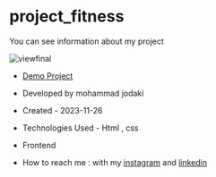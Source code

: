 ﻿# project_fitness
You can see information about my project

![viewfinal](https://private-user-images.githubusercontent.com/154656255/328383627-df32a07d-fc48-490d-8dd7-bc0203037e0e.png?jwt=eyJhbGciOiJIUzI1NiIsInR5cCI6IkpXVCJ9.eyJpc3MiOiJnaXRodWIuY29tIiwiYXVkIjoicmF3LmdpdGh1YnVzZXJjb250ZW50LmNvbSIsImtleSI6ImtleTUiLCJleHAiOjE3MTUwNTQ4NTgsIm5iZiI6MTcxNTA1NDU1OCwicGF0aCI6Ii8xNTQ2NTYyNTUvMzI4MzgzNjI3LWRmMzJhMDdkLWZjNDgtNDkwZC04ZGQ3LWJjMDIwMzAzN2UwZS5wbmc_WC1BbXotQWxnb3JpdGhtPUFXUzQtSE1BQy1TSEEyNTYmWC1BbXotQ3JlZGVudGlhbD1BS0lBVkNPRFlMU0E1M1BRSzRaQSUyRjIwMjQwNTA3JTJGdXMtZWFzdC0xJTJGczMlMkZhd3M0X3JlcXVlc3QmWC1BbXotRGF0ZT0yMDI0MDUwN1QwNDAyMzhaJlgtQW16LUV4cGlyZXM9MzAwJlgtQW16LVNpZ25hdHVyZT0xN2EzYzI2YWE5YzRiOTFkYmUwNjQ1MjViOTEyYTgyYjhjYmQzYTg4MWYwYTBhM2ZlNjM1NDY2MjhkYjAzMDdjJlgtQW16LVNpZ25lZEhlYWRlcnM9aG9zdCZhY3Rvcl9pZD0wJmtleV9pZD0wJnJlcG9faWQ9MCJ9.MuVzXuVQ17a4sNObRcr8n3uWjWKDz6I-2gtcglVs-JA)

- [Demo Project](https://mohammadjodaki.github.io/project_fitness/)

- Developed by mohammad jodaki

- Created - 2023-11-26

- Technologies Used - Html , css

- Frontend

- How to reach me : with my [instagram](https://www.instagram.com/mohammad_jodaki_web) and [linkedin](https://www.linkedin.com/in/mohammad-jodakian/)
